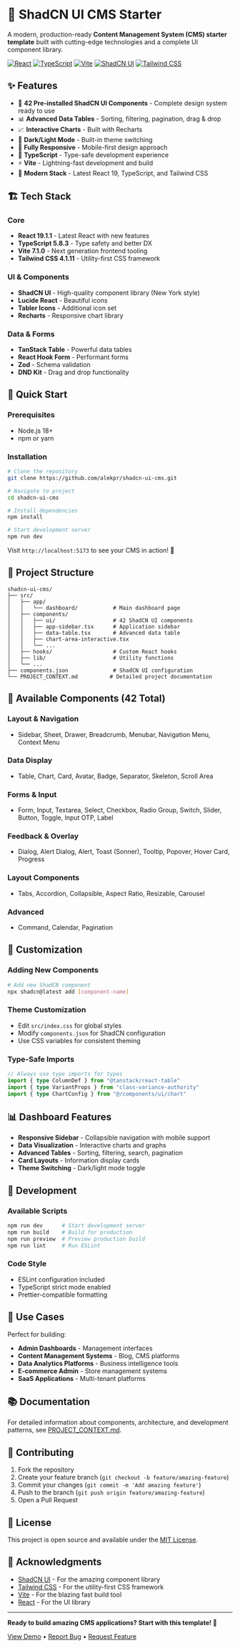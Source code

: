 # 🚀 ShadCN UI CMS Starter

A modern, production-ready **Content Management System (CMS) starter template** built with cutting-edge technologies and a complete UI component library.

[![React](https://img.shields.io/badge/React-19.1.1-blue.svg)](https://reactjs.org/)
[![TypeScript](https://img.shields.io/badge/TypeScript-5.8.3-blue.svg)](https://www.typescriptlang.org/)
[![Vite](https://img.shields.io/badge/Vite-7.1.0-646CFF.svg)](https://vitejs.dev/)
[![ShadCN UI](https://img.shields.io/badge/ShadCN%20UI-New%20York-000000.svg)](https://ui.shadcn.com/)
[![Tailwind CSS](https://img.shields.io/badge/Tailwind%20CSS-4.1.11-38B2AC.svg)](https://tailwindcss.com/)

## ✨ Features

- 🎨 **42 Pre-installed ShadCN UI Components** - Complete design system ready to use
- 📊 **Advanced Data Tables** - Sorting, filtering, pagination, drag & drop
- 📈 **Interactive Charts** - Built with Recharts
- 🌙 **Dark/Light Mode** - Built-in theme switching
- 📱 **Fully Responsive** - Mobile-first design approach
- 🔧 **TypeScript** - Type-safe development experience
- ⚡ **Vite** - Lightning-fast development and build
- 🎯 **Modern Stack** - Latest React 19, TypeScript, and Tailwind CSS

## 🏗️ Tech Stack

### Core
- **React 19.1.1** - Latest React with new features
- **TypeScript 5.8.3** - Type safety and better DX
- **Vite 7.1.0** - Next generation frontend tooling
- **Tailwind CSS 4.1.11** - Utility-first CSS framework

### UI & Components
- **ShadCN UI** - High-quality component library (New York style)
- **Lucide React** - Beautiful icons
- **Tabler Icons** - Additional icon set
- **Recharts** - Responsive chart library

### Data & Forms
- **TanStack Table** - Powerful data tables
- **React Hook Form** - Performant forms
- **Zod** - Schema validation
- **DND Kit** - Drag and drop functionality

## 🚀 Quick Start

### Prerequisites
- Node.js 18+ 
- npm or yarn

### Installation

```bash
# Clone the repository
git clone https://github.com/alekpr/shadcn-ui-cms.git

# Navigate to project
cd shadcn-ui-cms

# Install dependencies
npm install

# Start development server
npm run dev
```

Visit `http://localhost:5173` to see your CMS in action! 🎉

## 📁 Project Structure

```
shadcn-ui-cms/
├── src/
│   ├── app/
│   │   └── dashboard/           # Main dashboard page
│   ├── components/
│   │   ├── ui/                  # 42 ShadCN UI components
│   │   ├── app-sidebar.tsx      # Application sidebar
│   │   ├── data-table.tsx       # Advanced data table
│   │   ├── chart-area-interactive.tsx
│   │   └── ...
│   ├── hooks/                   # Custom React hooks
│   ├── lib/                     # Utility functions
│   └── ...
├── components.json              # ShadCN UI configuration
└── PROJECT_CONTEXT.md          # Detailed project documentation
```

## 🧩 Available Components (42 Total)

### Layout & Navigation
- Sidebar, Sheet, Drawer, Breadcrumb, Menubar, Navigation Menu, Context Menu

### Data Display  
- Table, Chart, Card, Avatar, Badge, Separator, Skeleton, Scroll Area

### Forms & Input
- Form, Input, Textarea, Select, Checkbox, Radio Group, Switch, Slider, Button, Toggle, Input OTP, Label

### Feedback & Overlay
- Dialog, Alert Dialog, Alert, Toast (Sonner), Tooltip, Popover, Hover Card, Progress

### Layout Components
- Tabs, Accordion, Collapsible, Aspect Ratio, Resizable, Carousel

### Advanced
- Command, Calendar, Pagination

## 🎨 Customization

### Adding New Components
```bash
# Add new ShadCN component
npx shadcn@latest add [component-name]
```

### Theme Customization
- Edit `src/index.css` for global styles
- Modify `components.json` for ShadCN configuration
- Use CSS variables for consistent theming

### Type-Safe Imports
```typescript
// Always use type imports for types
import { type ColumnDef } from "@tanstack/react-table"
import { type VariantProps } from "class-variance-authority"
import { type ChartConfig } from "@/components/ui/chart"
```

## 📊 Dashboard Features

- **Responsive Sidebar** - Collapsible navigation with mobile support
- **Data Visualization** - Interactive charts and graphs
- **Advanced Tables** - Sorting, filtering, search, pagination
- **Card Layouts** - Information display cards
- **Theme Switching** - Dark/light mode toggle

## 🔧 Development

### Available Scripts
```bash
npm run dev      # Start development server
npm run build    # Build for production
npm run preview  # Preview production build
npm run lint     # Run ESLint
```

### Code Style
- ESLint configuration included
- TypeScript strict mode enabled
- Prettier-compatible formatting

## 🎯 Use Cases

Perfect for building:
- **Admin Dashboards** - Management interfaces
- **Content Management Systems** - Blog, CMS platforms  
- **Data Analytics Platforms** - Business intelligence tools
- **E-commerce Admin** - Store management systems
- **SaaS Applications** - Multi-tenant platforms

## 📚 Documentation

For detailed information about components, architecture, and development patterns, see [PROJECT_CONTEXT.md](./PROJECT_CONTEXT.md).

## 🤝 Contributing

1. Fork the repository
2. Create your feature branch (`git checkout -b feature/amazing-feature`)
3. Commit your changes (`git commit -m 'Add amazing feature'`)
4. Push to the branch (`git push origin feature/amazing-feature`)
5. Open a Pull Request

## 📄 License

This project is open source and available under the [MIT License](LICENSE).

## 🙏 Acknowledgments

- [ShadCN UI](https://ui.shadcn.com/) - For the amazing component library
- [Tailwind CSS](https://tailwindcss.com/) - For the utility-first CSS framework
- [Vite](https://vitejs.dev/) - For the blazing fast build tool
- [React](https://reactjs.org/) - For the UI library

---

**Ready to build amazing CMS applications? Start with this template! 🚀**

[View Demo](https://github.com/alekpr/shadcn-ui-cms) • [Report Bug](https://github.com/alekpr/shadcn-ui-cms/issues) • [Request Feature](https://github.com/alekpr/shadcn-ui-cms/issues)
